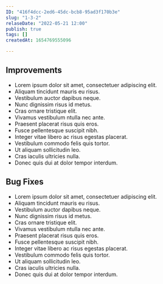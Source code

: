 ```yaml
---
ID: "416f4dcc-2ed6-45dc-bcb8-95ad3f170b3e"
slug: "1-3-2"
relaseDate: "2022-05-21 12:00"
publish: true
tags: []
createdAt: 1654769555096

---
```

Improvements
-----

*   Lorem ipsum dolor sit amet, consectetuer adipiscing elit.
*   Aliquam tincidunt mauris eu risus.
*   Vestibulum auctor dapibus neque.
*   Nunc dignissim risus id metus.
*   Cras ornare tristique elit.
*   Vivamus vestibulum ntulla nec ante.
*   Praesent placerat risus quis eros.
*   Fusce pellentesque suscipit nibh.
*   Integer vitae libero ac risus egestas placerat.
*   Vestibulum commodo felis quis tortor.
*   Ut aliquam sollicitudin leo.
*   Cras iaculis ultricies nulla.
*   Donec quis dui at dolor tempor interdum.

Bug Fixes
-----

*   Lorem ipsum dolor sit amet, consectetuer adipiscing elit.
*   Aliquam tincidunt mauris eu risus.
*   Vestibulum auctor dapibus neque.
*   Nunc dignissim risus id metus.
*   Cras ornare tristique elit.
*   Vivamus vestibulum ntulla nec ante.
*   Praesent placerat risus quis eros.
*   Fusce pellentesque suscipit nibh.
*   Integer vitae libero ac risus egestas placerat.
*   Vestibulum commodo felis quis tortor.
*   Ut aliquam sollicitudin leo.
*   Cras iaculis ultricies nulla.
*   Donec quis dui at dolor tempor interdum.